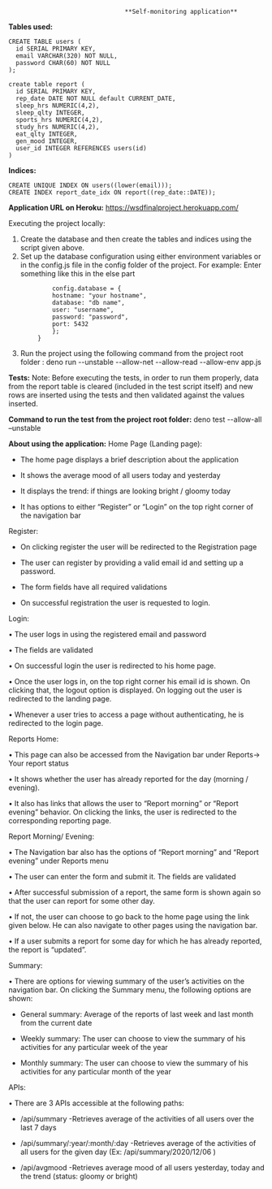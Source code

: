                                    **Self-monitoring application**
**Tables used:**
```
CREATE TABLE users (
  id SERIAL PRIMARY KEY,
  email VARCHAR(320) NOT NULL,
  password CHAR(60) NOT NULL
);

create table report (
  id SERIAL PRIMARY KEY,
  rep_date DATE NOT NULL default CURRENT_DATE,
  sleep_hrs NUMERIC(4,2),
  sleep_qlty INTEGER,
  sports_hrs NUMERIC(4,2),
  study_hrs NUMERIC(4,2),
  eat_qlty INTEGER,
  gen_mood INTEGER,
  user_id INTEGER REFERENCES users(id)
)
```
**Indices:**
```
CREATE UNIQUE INDEX ON users((lower(email)));
CREATE INDEX report_date_idx ON report((rep_date::DATE));
```

**Application URL on Heroku:**
https://wsdfinalproject.herokuapp.com/

Executing the project locally:
1)	Create the database and then create the tables and indices using the script given above.
2)	Set up the database configuration using either environment variables or in the config.js file in the config folder of the project. For example: Enter something like this in the else part 
```else {
            config.database = {
            hostname: "your hostname",
            database: "db name",
            user: "username",
            password: "password",
            port: 5432
            };
        }
```
3)	Run the project using the following command from the project root folder :
deno run --unstable --allow-net --allow-read --allow-env app.js

**Tests:**
Note: Before executing the tests, in order to run them properly, data from the report table is cleared (included in the test script itself) and new rows are inserted using the tests and then validated against the values inserted.

**Command to run the test from the project root folder:**
deno test --allow-all –unstable

**About using the application:**
Home Page (Landing page):
-	The home page displays a brief description about the application

-	It shows the average mood of all users today and yesterday

-	It displays the trend: if things are looking bright / gloomy today

-	It has options to either “Register” or “Login” on the top right corner of the navigation bar

Register:

-	On clicking register the user will be redirected to the Registration page

-	The user can register by providing a valid email id and setting up a password.

-	The form fields have all required validations

-	On successful registration the user is requested to login.

Login:

•	The user logs in using the registered email and password

•	The fields are validated

•	On successful login the user is redirected to his home page.

•	Once the user logs in, on the top right corner his email id is shown. On clicking that, the logout option is displayed. On logging out the user is redirected to the landing page.

•	Whenever a user tries to access a page without authenticating, he is redirected to the login page.

Reports Home: 

•	This page can also be accessed from the Navigation bar under Reports-> Your report status

•	It shows whether the user has already reported for the day (morning / evening).

•	It also has links that allows the user to “Report morning” or “Report evening” behavior. On clicking the links, 
the user is redirected to the corresponding reporting page.

Report Morning/ Evening:

•	The Navigation bar also has the options of “Report morning” and “Report evening” under Reports menu

•	The user can enter the form and submit it. The fields are validated

•	After successful submission of a report, the same form is shown again so that the user can report for some other day. 

•	If not, the user can choose to go back to the home page using the link given below. He can also navigate to other pages using the navigation bar.

•	If a user submits a report for some day for which he has already reported, the report is “updated”.

Summary:

•	There are options for viewing summary of the user’s activities on the navigation bar. On clicking the Summary menu, the following options are shown:

-	General summary: Average of the reports of last week and last month from the current date

-	Weekly summary: The user can choose to view the summary of his activities for any particular week of the year 

-	Monthly summary: The user can choose to view the summary of his activities for any particular month of the year

APIs:

•	There are 3 APIs accessible at the following paths:

-	/api/summary -Retrieves average of the activities of all users over the last 7 days

-	/api/summary/:year/:month/:day -Retrieves average of the activities of all users for the given day (Ex: /api/summary/2020/12/06 )

-	/api/avgmood -Retrieves average mood of all users yesterday, today and the trend (status: gloomy or bright) 
